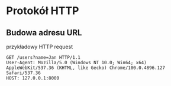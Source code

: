 # Protokół HTTP

## Budowa adresu URL


przykładowy HTTP request
```http
GET /users?name=Jan HTTP/1.1
User-Agent: Mozilla/5.0 (Windows NT 10.0; Win64; x64) AppleWebKit/537.36 (KHTML, like Gecko) Chrome/100.0.4896.127 Safari/537.36
HOST: 127.0.0.1:8000
```

